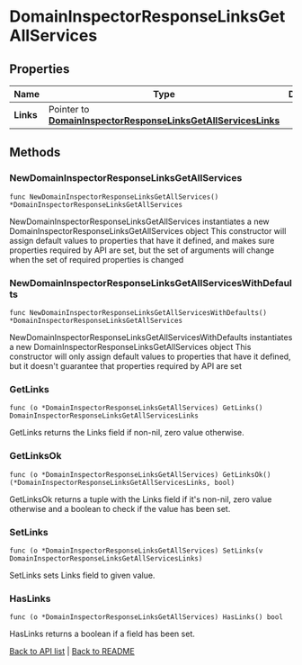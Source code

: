 # DomainInspectorResponseLinksGetAllServices

## Properties

Name | Type | Description | Notes
------------ | ------------- | ------------- | -------------
**Links** | Pointer to [**DomainInspectorResponseLinksGetAllServicesLinks**](DomainInspectorResponseLinksGetAllServicesLinks.md) |  | [optional] 

## Methods

### NewDomainInspectorResponseLinksGetAllServices

`func NewDomainInspectorResponseLinksGetAllServices() *DomainInspectorResponseLinksGetAllServices`

NewDomainInspectorResponseLinksGetAllServices instantiates a new DomainInspectorResponseLinksGetAllServices object
This constructor will assign default values to properties that have it defined,
and makes sure properties required by API are set, but the set of arguments
will change when the set of required properties is changed

### NewDomainInspectorResponseLinksGetAllServicesWithDefaults

`func NewDomainInspectorResponseLinksGetAllServicesWithDefaults() *DomainInspectorResponseLinksGetAllServices`

NewDomainInspectorResponseLinksGetAllServicesWithDefaults instantiates a new DomainInspectorResponseLinksGetAllServices object
This constructor will only assign default values to properties that have it defined,
but it doesn't guarantee that properties required by API are set

### GetLinks

`func (o *DomainInspectorResponseLinksGetAllServices) GetLinks() DomainInspectorResponseLinksGetAllServicesLinks`

GetLinks returns the Links field if non-nil, zero value otherwise.

### GetLinksOk

`func (o *DomainInspectorResponseLinksGetAllServices) GetLinksOk() (*DomainInspectorResponseLinksGetAllServicesLinks, bool)`

GetLinksOk returns a tuple with the Links field if it's non-nil, zero value otherwise
and a boolean to check if the value has been set.

### SetLinks

`func (o *DomainInspectorResponseLinksGetAllServices) SetLinks(v DomainInspectorResponseLinksGetAllServicesLinks)`

SetLinks sets Links field to given value.

### HasLinks

`func (o *DomainInspectorResponseLinksGetAllServices) HasLinks() bool`

HasLinks returns a boolean if a field has been set.


[Back to API list](../README.md#documentation-for-api-endpoints) | [Back to README](../README.md)


